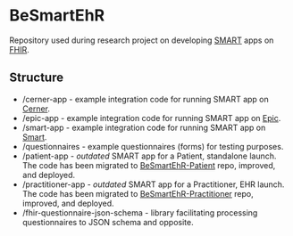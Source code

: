 # BeSmartEhR

Repository used during research project on developing [SMART](https://smarthealthit.org/) apps on [FHIR](https://www.hl7.org/fhir/smart-app-launch/).

## Structure

- /cerner-app - example integration code for running SMART app on [Cerner](https://fhir.cerner.com/smart/).
- /epic-app -  example integration code for running SMART app on [Epic](https://fhir.epic.com/).
- /smart-app - example integration code for running SMART app on [Smart](https://docs.smarthealthit.org/).
- /questionnaires - example questionnaires (forms) for testing purposes.
- /patient-app - _outdated_ SMART app for a Patient, standalone launch. The code has been migrated to [BeSmartEhR-Patient](https://github.com/HTD-Health/BeSmartEhR-Patient) repo, improved, and deployed.
- /practitioner-app - _outdated_ SMART app for a Practitioner, EHR launch. The code has been migrated to [BeSmartEhR-Practitioner](https://github.com/HTD-Health/BeSmartEhR-Practitioner) repo, improved, and deployed.
- /fhir-questionnaire-json-schema - library facilitating processing questionnaires to JSON schema and opposite.
